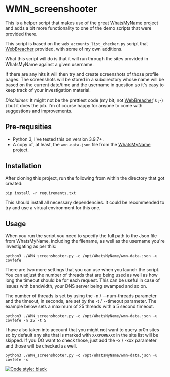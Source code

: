 # WMN_screenshooter

This is a helper script that makes use of the great [WhatsMyName](https://github.com/WebBreacher/WhatsMyName) project and adds a bit more functionality to one of the demo scripts that were provided there.

This script is based on the `web_accounts_list_checker.py` script that [WebBreacher](https://github.com/WebBreacher) provided, with some of my own additions.

What this script will do is that it will run through the sites provided in WhatsMyName against a given username. 

If there are any hits it will then try and create screenshots of those profile pages. The screenshots will be stored in a subdirectory whose name will be based on the current date/time and the username in question so it's easy to keep track of your investigation material.

*Disclaimer:* It might not be the prettiest code (my bit, not [WebBreacher](https://github.com/WebBreacher)'s ;-) ) but it does the job. I'm of course happy for anyone to come with suggestions and improvements.

## Pre-requsities

* Python 3, I've tested this on version 3.9.7+.
* A copy of, at least, the `wmn-data.json` file from the [WhatsMyName](https://github.com/WebBreacher/WhatsMyName) project.

## Installation 

After cloning this project, run the following from within the directory that got created:

`pip install -r requirements.txt`

This should install all necessary dependencies. It could be recommended to try and use a virtual environment for this one.

## Usage

When you run the script you need to specify the full path to the Json file from WhatsMyName, including the filename, as well as the username you're investigating as per this:

`python3 ./WMN_screenshooter.py -c /opt/WhatsMyName/wmn-data.json -u covfefe`

There are two more settings that you can use when you launch the script. You can adjust the number of threads that are being used as well as how long the timeout should be for each request. This can be useful in case of issues with bandwidth, your DNS server being swamped and so on.

The number of threads is set by using the -n / --num-threads parameter and the timeout, in seconds, are set by the -t / --timeout parameter. The example below sets a maximum of 25 threads with a 5 second timeout.

`python3 ./WMN_screenshooter.py -c /opt/WhatsMyName/wmn-data.json -u covfefe -n 25 -t 5`

I have also taken into account that you might not want to query pr0n sites so by default any site that is marked with `XXXPORNXXX` in the site list will be skipped. If you DO want to check those, just add the -x / -xxx parameter and those will be checked as well.

`python3 ./WMN_screenshooter.py -c /opt/WhatsMyName/wmn-data.json -u covfefe -x`

[![Code style: black](https://img.shields.io/badge/code%20style-black-000000.svg)](https://github.com/psf/black)